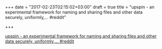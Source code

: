 +++
date = "2017-02-23T02:15:02+03:00"
draft = true
title = "upspin - an experimental framework for naming and sharing files and other data securely, uniformly,…  #reddit"

+++

<p><a href="https://t.co/f9qvuwpJgs">upspin - an experimental framework for naming and sharing files and other data securely, uniformly,…  #reddit</a></p>
